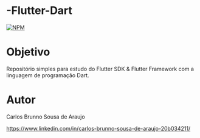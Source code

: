# -Flutter-Dart
[![NPM](https://img.shields.io/npm/l/react)](https://github.com/CarlosBrunno/-Flutter-Dart/blob/main/LICENSE)

# Objetivo

Repositório simples para estudo do Flutter SDK & Flutter Framework com a linguagem de programação Dart.

# Autor

Carlos Brunno Sousa de Araujo

https://www.linkedin.com/in/carlos-brunno-sousa-de-araujo-20b034211/
